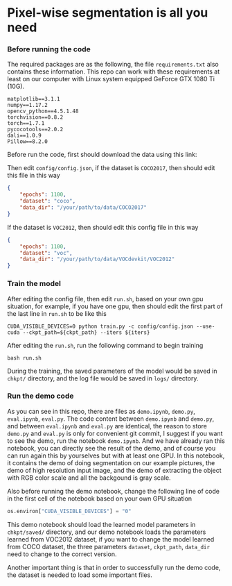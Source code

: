 # Pixel-wise segmentation is all you need

### Before running the code

The required packages are as the following, the file `requirements.txt` also contains these information. This repo can
work with these requirements at least on our computer with Linux system equipped GeForce GTX 1080 Ti (10G).

```
matplotlib==3.1.1
numpy==1.17.2
opencv_python==4.5.1.48
torchvision==0.8.2
torch==1.7.1
pycocotools==2.0.2
dali==1.0.9
Pillow==8.2.0
```

Before run the code, first should download the data using this link:

Then edit `config/config.json`, if the dataset is `COCO2017`, then should edit this file in this way

```json
{
    "epochs": 1100,
    "dataset": "coco",
    "data_dir": "/your/path/to/data/COCO2017"
}
```

If the dataset is `VOC2012`, then should edit this config file in this way

```json
{
    "epochs": 1100,
    "dataset": "voc",
    "data_dir": "/your/path/to/data/VOCdevkit/VOC2012"
}
```

### Train the model

After editing the config file, then edit `run.sh`, based on your own gpu situation, for example, if you have one gpu,
then should edit the first part of the last line in `run.sh` to be like this

```shell
CUDA_VISIBLE_DEVICES=0 python train.py -c config/config.json --use-cuda --ckpt_path=${ckpt_path} --iters ${iters}
```

After editing the `run.sh`, run the following command to begin training

```shell
bash run.sh
```

During the training, the saved parameters of the model would be saved in `chkpt/` directory, and the log file would be
saved in `logs/` directory.

### Run the demo code

As you can see in this repo, there are files as `demo.ipynb`, `demo.py`, `eval.ipynb`, `eval.py`. The code content
between `demo.ipynb` and `demo.py`, and between `eval.ipynb` and `eval.py` are identical, the reason to store `demo.py`
and `eval.py` is only for convenient git commit, I suggest if you want to see the demo, run the notebook `demo.ipynb`.
And we have already ran this notebook, you can directly see the result of the demo, and of course you can run again this
by yourselves but with at least one GPU. In this notebook, it contains the demo of doing segmentation on our example
pictures, the demo of high resolution input image, and the demo of extracting the object with RGB color scale and all
the backgound is gray scale.

Also before running the demo notebook, change the following line of code in the first cell of the notebook based on your
own GPU situation

```python
os.environ["CUDA_VISIBLE_DEVICES"] = "0"
```

This demo notebook should load the learned model parameters in `chkpt/saved/` directory, and our demo notebook loads the
parameters learned from VOC2012 dataset, if you want to change the model learned from COCO dataset, the three
parameters `dataset`, `ckpt_path`, `data_dir` need to change to the correct version.

Another important thing is that in order to successfully run the demo code, the dataset is needed to load some important
files. 
